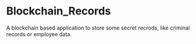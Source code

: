 # Blockchain_Records
A blockchain based application to store some secret recrods, like criminal records or employee data.
